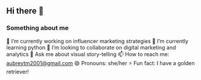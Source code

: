 ## Hi there 👋
### Something about me
🔭 I’m currently working on influencer marketing strategies
🌱 I’m currently learning python
👯 I’m looking to collaborate on digital marketing and analytics
💬 Ask me about visual story-telling
📫 How to reach me: aubreytm2001@gmail.com
😄 Pronouns: she/her
⚡ Fun fact: I have a golden retriever!
